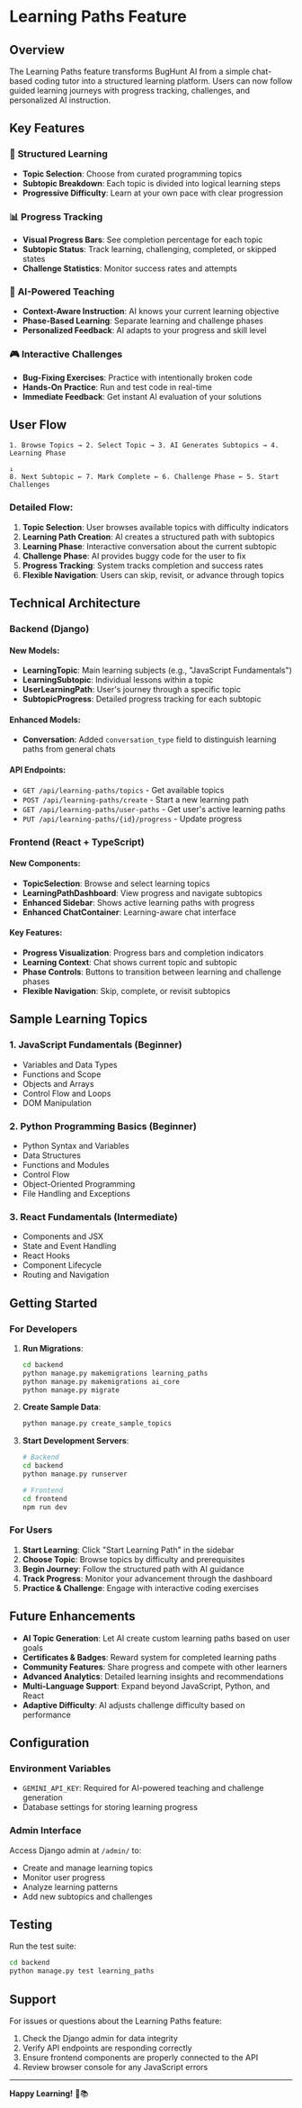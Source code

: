 # Learning Paths Feature

## Overview

The Learning Paths feature transforms BugHunt AI from a simple chat-based coding tutor into a structured learning platform. Users can now follow guided learning journeys with progress tracking, challenges, and personalized AI instruction.

## Key Features

### 🎯 **Structured Learning**
- **Topic Selection**: Choose from curated programming topics
- **Subtopic Breakdown**: Each topic is divided into logical learning steps
- **Progressive Difficulty**: Learn at your own pace with clear progression

### 📊 **Progress Tracking**
- **Visual Progress Bars**: See completion percentage for each topic
- **Subtopic Status**: Track learning, challenging, completed, or skipped states
- **Challenge Statistics**: Monitor success rates and attempts

### 🤖 **AI-Powered Teaching**
- **Context-Aware Instruction**: AI knows your current learning objective
- **Phase-Based Learning**: Separate learning and challenge phases
- **Personalized Feedback**: AI adapts to your progress and skill level

### 🎮 **Interactive Challenges**
- **Bug-Fixing Exercises**: Practice with intentionally broken code
- **Hands-On Practice**: Run and test code in real-time
- **Immediate Feedback**: Get instant AI evaluation of your solutions

## User Flow

```
1. Browse Topics → 2. Select Topic → 3. AI Generates Subtopics → 4. Learning Phase
                                                                        ↓
8. Next Subtopic ← 7. Mark Complete ← 6. Challenge Phase ← 5. Start Challenges
```

### Detailed Flow:

1. **Topic Selection**: User browses available topics with difficulty indicators
2. **Learning Path Creation**: AI creates a structured path with subtopics
3. **Learning Phase**: Interactive conversation about the current subtopic
4. **Challenge Phase**: AI provides buggy code for the user to fix
5. **Progress Tracking**: System tracks completion and success rates
6. **Flexible Navigation**: Users can skip, revisit, or advance through topics

## Technical Architecture

### Backend (Django)

#### New Models:
- **LearningTopic**: Main learning subjects (e.g., "JavaScript Fundamentals")
- **LearningSubtopic**: Individual lessons within a topic
- **UserLearningPath**: User's journey through a specific topic
- **SubtopicProgress**: Detailed progress tracking for each subtopic

#### Enhanced Models:
- **Conversation**: Added `conversation_type` field to distinguish learning paths from general chats

#### API Endpoints:
- `GET /api/learning-paths/topics` - Get available topics
- `POST /api/learning-paths/create` - Start a new learning path
- `GET /api/learning-paths/user-paths` - Get user's active learning paths
- `PUT /api/learning-paths/{id}/progress` - Update progress

### Frontend (React + TypeScript)

#### New Components:
- **TopicSelection**: Browse and select learning topics
- **LearningPathDashboard**: View progress and navigate subtopics
- **Enhanced Sidebar**: Shows active learning paths with progress
- **Enhanced ChatContainer**: Learning-aware chat interface

#### Key Features:
- **Progress Visualization**: Progress bars and completion indicators
- **Learning Context**: Chat shows current topic and subtopic
- **Phase Controls**: Buttons to transition between learning and challenge phases
- **Flexible Navigation**: Skip, complete, or revisit subtopics

## Sample Learning Topics

### 1. JavaScript Fundamentals (Beginner)
- Variables and Data Types
- Functions and Scope
- Objects and Arrays
- Control Flow and Loops
- DOM Manipulation

### 2. Python Programming Basics (Beginner)
- Python Syntax and Variables
- Data Structures
- Functions and Modules
- Control Flow
- Object-Oriented Programming
- File Handling and Exceptions

### 3. React Fundamentals (Intermediate)
- Components and JSX
- State and Event Handling
- React Hooks
- Component Lifecycle
- Routing and Navigation

## Getting Started

### For Developers

1. **Run Migrations**:
   ```bash
   cd backend
   python manage.py makemigrations learning_paths
   python manage.py makemigrations ai_core
   python manage.py migrate
   ```

2. **Create Sample Data**:
   ```bash
   python manage.py create_sample_topics
   ```

3. **Start Development Servers**:
   ```bash
   # Backend
   cd backend
   python manage.py runserver
   
   # Frontend
   cd frontend
   npm run dev
   ```

### For Users

1. **Start Learning**: Click "Start Learning Path" in the sidebar
2. **Choose Topic**: Browse topics by difficulty and prerequisites
3. **Begin Journey**: Follow the structured path with AI guidance
4. **Track Progress**: Monitor your advancement through the dashboard
5. **Practice & Challenge**: Engage with interactive coding exercises

## Future Enhancements

- **AI Topic Generation**: Let AI create custom learning paths based on user goals
- **Certificates & Badges**: Reward system for completed learning paths
- **Community Features**: Share progress and compete with other learners
- **Advanced Analytics**: Detailed learning insights and recommendations
- **Multi-Language Support**: Expand beyond JavaScript, Python, and React
- **Adaptive Difficulty**: AI adjusts challenge difficulty based on performance

## Configuration

### Environment Variables
- `GEMINI_API_KEY`: Required for AI-powered teaching and challenge generation
- Database settings for storing learning progress

### Admin Interface
Access Django admin at `/admin/` to:
- Create and manage learning topics
- Monitor user progress
- Analyze learning patterns
- Add new subtopics and challenges

## Testing

Run the test suite:
```bash
cd backend
python manage.py test learning_paths
```

## Support

For issues or questions about the Learning Paths feature:
1. Check the Django admin for data integrity
2. Verify API endpoints are responding correctly
3. Ensure frontend components are properly connected to the API
4. Review browser console for any JavaScript errors

---

**Happy Learning!** 🚀📚
